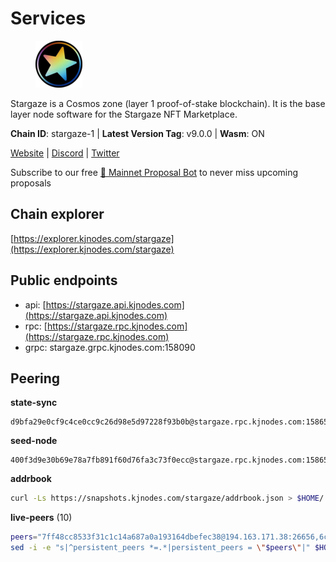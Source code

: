 # Services

<figure><img src="https://raw.githubusercontent.com/kj89/cosmos-images/main/logos/stargaze.png" alt=""><figcaption></figcaption></figure>

Stargaze is a Cosmos zone (layer 1 proof-of-stake blockchain).  It is the base layer node software for the Stargaze NFT Marketplace.

**Chain ID**: stargaze-1 | **Latest Version Tag**: v9.0.0 | **Wasm**: ON

[Website](https://www.stargaze.zone) | [Discord](https://discord.gg/stargaze) | [Twitter](https://twitter.com/stargazezone)



Subscribe to our free [🤖 Mainnet Proposal Bot](https://t.me/kjnodes_proposal_bot) to never miss upcoming proposals


## Chain explorer
[https://explorer.kjnodes.com/stargaze](https://explorer.kjnodes.com/stargaze)

## Public endpoints

* api: [https://stargaze.api.kjnodes.com](https://stargaze.api.kjnodes.com)
* rpc: [https://stargaze.rpc.kjnodes.com](https://stargaze.rpc.kjnodes.com)
* grpc: stargaze.grpc.kjnodes.com:158090

## Peering

**state-sync**

```text
d9bfa29e0cf9c4ce0cc9c26d98e5d97228f93b0b@stargaze.rpc.kjnodes.com:158656
```

**seed-node**

```text
400f3d9e30b69e78a7fb891f60d76fa3c73f0ecc@stargaze.rpc.kjnodes.com:158659
```

**addrbook**
```bash
curl -Ls https://snapshots.kjnodes.com/stargaze/addrbook.json > $HOME/.starsd/config/addrbook.json
```

**live-peers** (10)
```bash
peers="7ff48cc8533f31c1c14a687a0a193164dbefec38@194.163.171.38:26656,6c7a904400f646e43eaf1ea76976de037392efa1@23.88.69.22:26566,dc3037694a6bb18c1d570bb4c6278323a9286de8@5.9.48.85:36656,d9bfa29e0cf9c4ce0cc9c26d98e5d97228f93b0b@65.109.88.38:58656,8cfd25b39a24cdf72b8ff9f9516d8c27365c640f@51.158.156.89:36656,0a935dd56157e719e704bc46633faf6ef0d52f11@51.159.109.243:21103,b1ddf96ff6db5cfe77fa9c88dc2925f4525d0a02@141.94.141.144:56656,344c62c700a59de6137ccd6cade56721cb1e9777@142.132.202.86:26656,6e5e6a674f41f7b1e6515ba735fbb836c0d89849@66.172.36.140:52656,4da84cfcc0fcc8e144f9fdb4af4b175d8c6864a0@142.93.214.125:26656"
sed -i -e "s|^persistent_peers *=.*|persistent_peers = \"$peers\"|" $HOME/.starsd/config/config.toml
```

